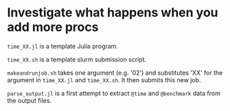 # Investigate what happens when you add more procs

`time_XX.jl` is a template Julia program.

`time_XX.sh` is a template slurm submission script.

`makeandrunjob.sh` takes one argument (e.g. '02') and substitutes 'XX' for the argument in `time_XX.jl` and `time_XX.sh`. It then submits this new job.

`parse_output.jl` is a first attempt to extract `@time` and `@benchmark` data from the output files.
